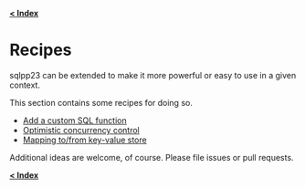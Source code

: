 [**\< Index**](/docs/README.md)

# Recipes

sqlpp23 can be extended to make it more powerful or easy to use in a given context.

This section contains some recipes for doing so.

* [Add a custom SQL function](/docs/recipes/custom_function.md)
* [Optimistic concurrency control](/docs/recipes/optimistic_concurrency_control.md)
* [Mapping to/from key-value store](/docs/recipes/key_value_store.md)

Additional ideas are welcome, of course. Please file issues or pull requests.

[**\< Index**](/docs/README.md)
